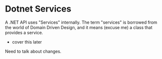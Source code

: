 # Dotnet Services

A .NET API uses "Services" internally.
The term "services" is borrowed from the world of Domain Driven Design, and it means (excuse me) a class that provides a service.

- cover this later

Need to talk about changes.